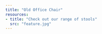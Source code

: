 ```yaml
---
title: "Old Office Chair"
resources:
- title: "Check out our range of stools"
  src: "feature.jpg"
---
```

